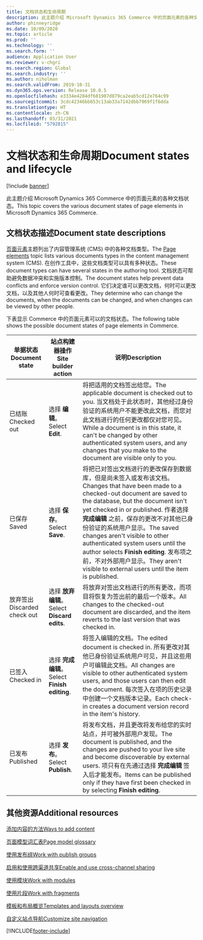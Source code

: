 ```yaml
---
title: 文档状态和生命周期
description: 此主题介绍 Microsoft Dynamics 365 Commerce 中的页面元素的各种文档状态。
author: phinneyridge
ms.date: 10/09/2020
ms.topic: article
ms.prod: ''
ms.technology: ''
ms.search.form: ''
audience: Application User
ms.reviewer: v-chgri
ms.search.region: Global
ms.search.industry: ''
ms.author: niholman
ms.search.validFrom: 2019-10-31
ms.dyn365.ops.version: Release 10.0.5
ms.openlocfilehash: e3334e4284df681907d879ca2eab5cd12e764c99
ms.sourcegitcommit: 3cdc42346bb653c13ab33a7142dbb7969f1f6dda
ms.translationtype: HT
ms.contentlocale: zh-CN
ms.lasthandoff: 03/31/2021
ms.locfileid: "5792815"
---
```

# <a name="document-states-and-lifecycle"></a><span data-ttu-id="91c26-103">文档状态和生命周期</span><span class="sxs-lookup"><span data-stu-id="91c26-103">Document states and lifecycle</span></span>

[!include [banner](includes/banner.md)]

<span data-ttu-id="91c26-104">此主题介绍 Microsoft Dynamics 365 Commerce 中的页面元素的各种文档状态。</span><span class="sxs-lookup"><span data-stu-id="91c26-104">This topic covers the various document states of page elements in Microsoft Dynamics 365 Commerce.</span></span>

## <a name="document-state-descriptions"></a><span data-ttu-id="91c26-105">文档状态描述</span><span class="sxs-lookup"><span data-stu-id="91c26-105">Document state descriptions</span></span>

<span data-ttu-id="91c26-106">[页面元素](page-elements-overview.md)主题列出了内容管理系统 (CMS) 中的各种文档类型。</span><span class="sxs-lookup"><span data-stu-id="91c26-106">The [Page elements](page-elements-overview.md) topic lists various documents types in the content management system (CMS).</span></span> <span data-ttu-id="91c26-107">在创作工具中，这些文档类型可以具有多种状态。</span><span class="sxs-lookup"><span data-stu-id="91c26-107">These document types can have several states in the authoring tool.</span></span> <span data-ttu-id="91c26-108">文档状态可帮助避免数据冲突和实施版本控制。</span><span class="sxs-lookup"><span data-stu-id="91c26-108">The document states help prevent data conflicts and enforce version control.</span></span> <span data-ttu-id="91c26-109">它们决定谁可以更改文档，何时可以更改文档，以及其他人何时可查看更改。</span><span class="sxs-lookup"><span data-stu-id="91c26-109">They determine who can change the documents, when the documents can be changed, and when changes can be viewed by other people.</span></span>

<span data-ttu-id="91c26-110">下表显示 Commerce 中的页面元素可以的文档状态。</span><span class="sxs-lookup"><span data-stu-id="91c26-110">The following table shows the possible document states of page elements in Commerce.</span></span>

| <span data-ttu-id="91c26-111">单据状态</span><span class="sxs-lookup"><span data-stu-id="91c26-111">Document state</span></span>      | <span data-ttu-id="91c26-112">站点构建器操作</span><span class="sxs-lookup"><span data-stu-id="91c26-112">Site builder action</span></span>        | <span data-ttu-id="91c26-113">说明</span><span class="sxs-lookup"><span data-stu-id="91c26-113">Description</span></span>                                                  |
| ------------------- | -------------------------- | ------------------------------------------------------------ |
| <span data-ttu-id="91c26-114">已结账</span><span class="sxs-lookup"><span data-stu-id="91c26-114">Checked out</span></span>         | <span data-ttu-id="91c26-115">选择 **编辑**。</span><span class="sxs-lookup"><span data-stu-id="91c26-115">Select **Edit**.</span></span>           | <span data-ttu-id="91c26-116">将把适用的文档签出给您。</span><span class="sxs-lookup"><span data-stu-id="91c26-116">The applicable document is checked out to you.</span></span> <span data-ttu-id="91c26-117">当文档处于此状态时，其他经过身份验证的系统用户不能更改此文档，而您对此文档进行的任何更改都仅对您可见。</span><span class="sxs-lookup"><span data-stu-id="91c26-117">While a document is in this state, it can't be changed by other authenticated system users, and any changes that you make to the document are visible only to you.</span></span> |
| <span data-ttu-id="91c26-118">已保存</span><span class="sxs-lookup"><span data-stu-id="91c26-118">Saved</span></span>               | <span data-ttu-id="91c26-119">选择 **保存**。</span><span class="sxs-lookup"><span data-stu-id="91c26-119">Select **Save**.</span></span>           | <span data-ttu-id="91c26-120">将把已对签出文档进行的更改保存到数据库，但是尚未签入或发布该文档。</span><span class="sxs-lookup"><span data-stu-id="91c26-120">Changes that have been made to a checked-out document are saved to the database, but the document isn't yet checked in or published.</span></span> <span data-ttu-id="91c26-121">作者选择 **完成编辑** 之前，保存的更改不对其他已身份验证的系统用户显示。</span><span class="sxs-lookup"><span data-stu-id="91c26-121">The saved changes aren't visible to other authenticated system users until the author selects **Finish editing**.</span></span> <span data-ttu-id="91c26-122">发布项之前，不对外部用户显示。</span><span class="sxs-lookup"><span data-stu-id="91c26-122">They aren't visible to external users until the item is published.</span></span> |
| <span data-ttu-id="91c26-123">放弃签出</span><span class="sxs-lookup"><span data-stu-id="91c26-123">Discarded check out</span></span> | <span data-ttu-id="91c26-124">选择 **放弃编辑**。</span><span class="sxs-lookup"><span data-stu-id="91c26-124">Select **Discard edits**.</span></span>  | <span data-ttu-id="91c26-125">将放弃对签出文档进行的所有更改，而项目将恢复为签出前的最后一个版本。</span><span class="sxs-lookup"><span data-stu-id="91c26-125">All changes to the checked-out document are discarded, and the item reverts to the last version that was checked in.</span></span> |
| <span data-ttu-id="91c26-126">已签入</span><span class="sxs-lookup"><span data-stu-id="91c26-126">Checked in</span></span>          | <span data-ttu-id="91c26-127">选择 **完成编辑**。</span><span class="sxs-lookup"><span data-stu-id="91c26-127">Select **Finish editing**.</span></span> | <span data-ttu-id="91c26-128">将签入编辑的文档。</span><span class="sxs-lookup"><span data-stu-id="91c26-128">The edited document is checked in.</span></span> <span data-ttu-id="91c26-129">所有更改对其他已身份验证系统用户可见，并且这些用户可编辑此文档。</span><span class="sxs-lookup"><span data-stu-id="91c26-129">All changes are visible to other authenticated system users, and those users can then edit the document.</span></span> <span data-ttu-id="91c26-130">每次签入在项的历史记录中创建一个文档版本记录。</span><span class="sxs-lookup"><span data-stu-id="91c26-130">Each check-in creates a document version record in the item's history.</span></span> |
| <span data-ttu-id="91c26-131">已发布</span><span class="sxs-lookup"><span data-stu-id="91c26-131">Published</span></span>           | <span data-ttu-id="91c26-132">选择 **发布**。</span><span class="sxs-lookup"><span data-stu-id="91c26-132">Select **Publish**.</span></span>        | <span data-ttu-id="91c26-133">将发布文档，并且更改将发布给您的实时站点，并可被外部用户发现。</span><span class="sxs-lookup"><span data-stu-id="91c26-133">The document is published, and the changes are pushed to your live site and become discoverable by external users.</span></span> <span data-ttu-id="91c26-134">项只有在先通过选择 **完成编辑** 签入后才能发布。</span><span class="sxs-lookup"><span data-stu-id="91c26-134">Items can be published only if they have first been checked in by selecting **Finish editing**.</span></span> |

## <a name="additional-resources"></a><span data-ttu-id="91c26-135">其他资源</span><span class="sxs-lookup"><span data-stu-id="91c26-135">Additional resources</span></span>

[<span data-ttu-id="91c26-136">添加内容的方法</span><span class="sxs-lookup"><span data-stu-id="91c26-136">Ways to add content</span></span>](add-manage-content.md)

[<span data-ttu-id="91c26-137">页面模型词汇表</span><span class="sxs-lookup"><span data-stu-id="91c26-137">Page model glossary</span></span>](page-elements-overview.md)

[<span data-ttu-id="91c26-138">使用发布组</span><span class="sxs-lookup"><span data-stu-id="91c26-138">Work with publish groups</span></span>](publish-groups.md)

[<span data-ttu-id="91c26-139">启用和使用跨渠道共享</span><span class="sxs-lookup"><span data-stu-id="91c26-139">Enable and use cross-channel sharing</span></span>](cross-channel-sharing.md)

[<span data-ttu-id="91c26-140">使用模块</span><span class="sxs-lookup"><span data-stu-id="91c26-140">Work with modules</span></span>](work-with-modules.md)

[<span data-ttu-id="91c26-141">使用片段</span><span class="sxs-lookup"><span data-stu-id="91c26-141">Work with fragments</span></span>](work-with-fragments.md)

[<span data-ttu-id="91c26-142">模板和布局概览</span><span class="sxs-lookup"><span data-stu-id="91c26-142">Templates and layouts overview</span></span>](templates-layouts-overview.md)

[<span data-ttu-id="91c26-143">自定义站点导航</span><span class="sxs-lookup"><span data-stu-id="91c26-143">Customize site navigation</span></span>](customize-site-navigation.md)


[!INCLUDE[footer-include](../includes/footer-banner.md)]